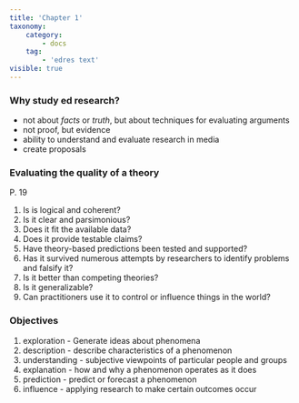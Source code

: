 ```yaml
---
title: 'Chapter 1'
taxonomy:
    category:
        - docs
    tag:
        - 'edres text'
visible: true
---
```


### Why study ed research?

- not about *facts* or *truth*, but about techniques for evaluating arguments
- not proof, but evidence
- ability to understand and evaluate research in media
- create  proposals

### Evaluating the quality of a theory
P. 19

1. Is is logical and coherent?
2. Is it clear and parsimonious?
3. Does it fit the available data?
4. Does it provide testable claims?
5. Have theory-based predictions been tested and supported?
6. Has it survived numerous attempts by researchers to identify problems and falsify it?
7. Is it better than competing theories?
8. Is it generalizable?
9. Can practitioners use it to control or influence things in the world?

### Objectives

1. exploration - Generate ideas about phenomena
2. description - describe characteristics of a phenomenon
3. understanding - subjective viewpoints of particular people and groups
4. explanation -  how and why a phenomenon operates as it does
5. prediction - predict or forecast a phenomenon
6. influence - applying research to make certain outcomes occur
